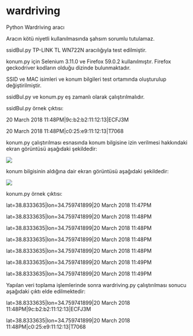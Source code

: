 # wardriving

Python Wardriving aracı

Aracın kötü niyetli kullanılmasında şahsım sorumlu tutulamaz.

ssidBul.py TP-LINK TL WN722N aracılığıyla test edilmiştir.

konum.py için Selenium 3.11.0 ve Firefox 59.0.2 kullanılmıştır. Firefox geckodriver kodların olduğu dizinde bulunmaktadır.

SSID ve MAC isimleri ve konum bilgileri test ortamında oluşturulup değiştirilmiştir.

ssidBul.py ve konum.py eş zamanlı olarak çalıştırılmalıdır.

ssidBul.py örnek çıktısı:

20 March 2018 11:48PM|9c:b2:b2:11:12:13|ECFJ3M

20 March 2018 11:48PM|c0:25:e9:11:12:13|T7068

konum.py çalıştırılması esnasında konum bilgisine izin verilmesi hakkındaki ekran görüntüsü aşağıdaki şekildedir:

<img src="https://github.com/anil-yelken/wardriving/blob/main/geody1.JPG">

konum bilgisinin aldığına dair ekran görüntüsü aşağıdaki şekildedir:

<img src="https://github.com/anil-yelken/wardriving/blob/main/geody2.JPG">

konum.py örnek çıktısı:

lat=38.8333635|lon=34.759741899|20 March 2018 11:47PM

lat=38.8333635|lon=34.759741899|20 March 2018 11:48PM

lat=38.8333635|lon=34.759741899|20 March 2018 11:48PM

lat=38.8333635|lon=34.759741899|20 March 2018 11:48PM

lat=38.8333635|lon=34.759741899|20 March 2018 11:48PM

lat=38.8333635|lon=34.759741899|20 March 2018 11:49PM

lat=38.8333635|lon=34.759741899|20 March 2018 11:49PM

Yapılan veri toplama işlemlerinde sonra  wardriving.py çalıştırılması sonucu aşağıdaki çıktı elde edilmektedir:

lat=38.8333635|lon=34.759741899|20 March 2018 11:48PM|9c:b2:b2:11:12:13|ECFJ3M

lat=38.8333635|lon=34.759741899|20 March 2018 11:48PM|c0:25:e9:11:12:13|T7068
